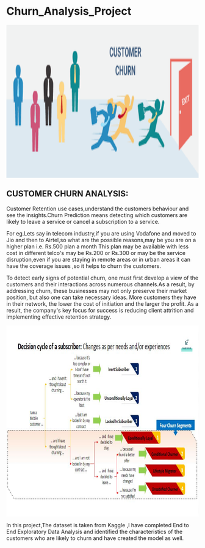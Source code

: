 # Churn_Analysis_Project



<a href="url"><img src="https://github.com/SRUSHTI-NEMADE/Churn_Analysis_Project/blob/main/cc.png" align="center" height="400" width="700" ></a>






## CUSTOMER CHURN ANALYSIS:

Customer Retention use cases,understand the customers behaviour and see the insights.Churn Prediction means detecting which customers are likely to leave a service or cancel a subscription
to a service.

For eg.Lets say in telecom industry,if you are using Vodafone and moved to Jio and then to Airtel,so what are the possible reasons,may be you are on a higher plan i.e. Rs.500 plan a month
This plan may be available with less cost in different telco's may be Rs.200 or Rs.300 or may be the service disruption,even if you are staying in remote areas or in urban areas it can have the coverage issues ,so it helps to churn the customers.

To detect early signs of potential churn, one must first develop a view of the customers and their interactions across numerous channels.As a result, by addressing churn, these businesses may not only preserve their market position, but also one can take necessary ideas. More customers they have in their network, the lower the cost of initiation and the larger the profit. As a result, the company's key focus for success is reducing client attrition and implementing effective retention strategy.

<a href="url"><img src="https://github.com/SRUSHTI-NEMADE/Churn_Analysis_Project/blob/main/Telco3.jpg" align="center" height="500" width="800" ></a>


In this project,The dataset is taken from Kaggle ,I have completed End to End Exploratory Data Analysis and identified the characteristics of the customers who are likely to churn and have created the model as well.
